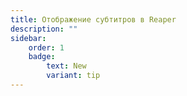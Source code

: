```yaml
---
title: Отображение субтитров в Reaper
description: ""
sidebar:
    order: 1
    badge:
        text: New
        variant: tip
---
```

